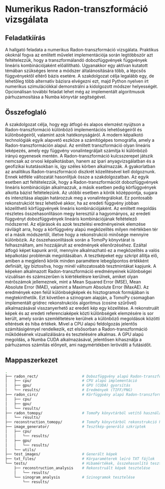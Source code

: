 # Numerikus Radon-transzformáció vizsgálata

## Feladatkiírás

A hallgató feladata a numerikus Radon-transzformáció vizsgálata. Praktikus okoknál fogva az említett művelet implementációja során legtöbbször azt feltételezzük, hogy a transzformálandó dobozfüggvények függvények lineáris kombinációjaként előállítható.
Ugyanakkor egy aktívan kutatott témában szükséges lenne a módszer általánosítására több, a lépcsős függvényektől eltérő bázis esetére. A szakdolgozat célja legalább egy, de lehetőleg több alternatív bázisra elvégezni ezt, majd Python nyelven írt numerikus szimulációkkal demonstrálni a kidolgozott módszer helyességét. Opcionálisan további feladat lehet még az implementált algoritmusok párhuzamosítása a Numba könyvtár segítségével.

## Összefoglaló

A szakdolgozat célja, hogy egy átfogó és alapos elemzést nyújtson a Radon-transzformáció különböző implementációs lehetőségeiről és különbségeiről, valamint azok hatékonyságáról. A modern képalkotó technológiák egyik alapvető eszköze a számítógépes tomográfia, amely a Radon-transzformáción alapul. Az említett transzformáció olyan lineáris leképezés, amely egy függvény vonalintegráljait számítja ki különböző irányú egyenesek mentén. A Radon-transzformáció kulcsszerepet játszik nemcsak az orvosi képalkotásban, hanem az ipari anyagvizsgálatban és a geofizikai kutatásokban is, így széles körben alkalmazzák.
A gyakorlatban az analitikus Radon-transzformáció diszkrét közelítésével kell dolgoznunk. Ennek kétféle változatát hasonlítjuk össze a szakdolgozatban. Az egyik esetben azt feltételezzük, hogy a Radon-transzformációt dobozfüggvények lineáris kombinációján alkalmazzuk, a másik esetben pedig körfüggvények alkotta bázist feltételezünk.
Az utóbbi esetben a körök középpontja, sugara és intenzitása alapján határozzuk meg a vonalintegrálokat. Ez pontosabb rekonstrukciót tesz lehetővé akkor, ha az eredeti függvény jobban közelíthető körfüggvények lineáris kombinációjaként. Az említett megoldás részletes összehasonlításon megy keresztül a hagyományos, az eredeti függvényt dobozfüggvények lineáris kombinációjának feltételező módszerrel. Az eljárások és azok tesztelési eredményeinek elemzése rávilágít arra, hogy a körfüggvény alapú megközelítés milyen mértékben tér el a másik módszertől, illetve hogy a rekonstrukció minősége mennyire különbözik. Az összehasonlítások során a TomoPy könyvtárat is felhasználtam, ami hozzájárult az eredmények ellenőrzéséhez. Ezáltal átfogó képet kapunk arról, mennyire alkalmazható ez a megközelítés a valós képalkotási problémák megoldásában. 
A tesztképeket egy szkript állítja elő, amiben a megjelenő körök minden paramétere lebegőpontos értékként definiált, így biztosítva, hogy minél változatosabb tesztmintákat kapjunk. A képeken alkalmazott Radon-transzformáció eredményeinek különbségei vizuálisan és számszerűen is kiértékelésre kerülnek, amiket olyan mérőszámok jellemeznek, mint a Mean Squared Error (MSE), Mean Absolute Error (MAE), valamint a Maximum Absolute Error (MaxAE). Az eredmények ezen felül különbségképek és hisztogramok formájában is megtekinthetők. Ezt követően a szinogram alapján, a TomoPy csomagban implementált gridrec rekonstrukciós algoritmus (cosine szűrővel) alkalmazásával visszanyerhető az eredeti kép egy közelítése. A rekonstruált képek és az eredeti referenciaképek közti különbségek elemzésére is sor került, amely során szemléltetésre kerülnek a különböző megoldások közötti eltérések és hiba értékek.
Mivel a CPU alapú feldolgozás jelentős számításigénnyel rendelkezik, ezt elsősorban a Radon-transzformáció működésének vizualizálására és tesztelésére alkalmas. A GPU alapú megoldás, a Numba CUDA alkalmazásával, jelentősen kihasználja a párhuzamos számítás előnyeit, ami nagymértékben lerövidíti a futásidőt.


## Mappaszerkezet

```bash
.
├── radon_rect/                    # Dobozfüggvény alapú Radon-transzformáció
│   ├── cpu/                       # CPU alapú implementáció
│   ├── gpu/                       # GPU (CUDA) gyorsítás
│   └── results/                   # Eredmények (TIFF/PNG)
├── radon_circ/                    # Körfüggvény alapú Radon-transzformáció
│   ├── cpu/
│   ├── gpu/
│   └── results/
├── radon_tomopy/                  # TomoPy könyvtárból vetítő használata
│   └── results/
├── reconstruction_tomopy/         # TomoPy könyvtárból rekonstrukció használata
├── image_generator/               # Tesztkép-generáló szkriptek
│   ├── cpu/
│   │   └── results/
│   ├── gpu/
│   │   └── results/
│   └── utils/
├── test_images/                   # Generált képek
├── txt_files/                     # Körparaméterek leíró TXT fájlok
└── tests/                         # Hibamértékek, összehasonlító tesztek
    ├── reconstruction_analysis    # Rekonstruált képek tesztelése
    │   └── results/
    └── sinogram_analysis          # Szinogramok tesztelése
        └── results/

